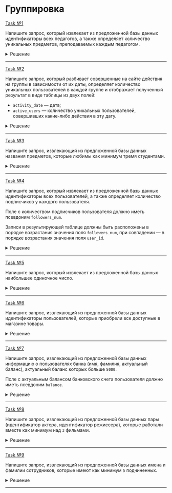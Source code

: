 # Группировка

[Task №1](https://stepik.org/lesson/1072297/step/1?unit=1082121)

Напишите запрос, который извлекает из предложенной базы данных идентификаторы всех педагогов, а также определяет количество уникальных предметов, преподаваемых каждым педагогом.

<details>
  <summary>Решение</summary>

  ```sql
  SELECT id AS teacher_id, COUNT(DISTINCT subject_id) AS subjects_num
  FROM Teachers
  GROUP BY id;
  ```

</details>

---

[Task №2](https://stepik.org/lesson/1072297/step/2?unit=1082121)

Напишите запрос, который разбивает совершенные на сайте действия на группы в зависимости от их даты, определяет количество уникальных пользователей в каждой группе и отображает полученный результат в виде таблицы из двух полей:

* `activity_date` — дата;
* `active_users` — количество уникальных пользователей, совершивших какие-либо действия в эту дату.

<details>
  <summary>Решение</summary>

  ```sql
  SELECT activity_date, COUNT(DISTINCT user_id) AS active_users
  FROM Activity
  GROUP BY activity_date;
  ```

</details>

---

[Task №3](https://stepik.org/lesson/1072297/step/3?unit=1082121)

Напишите запрос, извлекающий из предложенной базы данных названия предметов, которые любимы как минимум тремя студентами.

<details>
  <summary>Решение</summary>

  ```sql
  SELECT class
  FROM Classes
  GROUP BY class
  HAVING COUNT(student_id) >= 3;
  ```

</details>

---

[Task №4](https://stepik.org/lesson/1072297/step/4?unit=1082121)

Напишите запрос, который извлекает из предложенной базы данных идентификаторы всех пользователей, а также определяет количество подписчиков у каждого пользователя.

Поле с количеством подписчиков пользователя должно иметь псевдоним `followers_num`.

Записи в результирующей таблице должны быть расположены в порядке возрастания значения поля `followers_num`, при совпадении — в порядке возрастания значения поля `user_id`.

<details>
  <summary>Решение</summary>

  ```sql
  SELECT user_id, COUNT(*) AS followers_num
  FROM Followers
  GROUP BY user_id
  ORDER BY followers_num, user_id;
  ```

</details>

---

[Task №5](https://stepik.org/lesson/1072297/step/5?unit=1082121)

Напишите запрос, который извлекает из предложенной базы данных наибольшее одиночное число.

<details>
  <summary>Решение</summary>

  ```sql
  SELECT num
  FROM Numbers
  GROUP BY num
  HAVING COUNT(*) = 1
  ORDER BY num DESC
  LIMIT 1;
  ```

</details>

---

[Task №6](https://stepik.org/lesson/1072297/step/6?unit=1082121)

Напишите запрос, извлекающий из предложенной базы данных идентификаторы пользователей, которые приобрели все доступные в магазине товары.

<details>
  <summary>Решение</summary>

  ```sql
  SELECT customer_id
  FROM Sales
  INNER JOIN Products ON Products.id = product_id 
  GROUP BY customer_id
  HAVING COUNT(DISTINCT product_id) = MAX(Products.id)
  ```

</details>

---

[Task №7](https://stepik.org/lesson/1072297/step/7?unit=1082121)

Напишите запрос, извлекающий из предложенной базы данных информацию о пользователях банка (имя, фамилия, актуальный баланс), актуальный баланс которых больше `5000`.

Поле с актуальным балансом банковского счета пользователя должно иметь псевдоним `balance`.

<details>
  <summary>Решение</summary>

  ```sql
  SELECT name, surname, SUM(amount) AS balance 
  FROM Transactions
  INNER JOIN Users ON Transactions.account = Users.account
  GROUP BY Transactions.account
  HAVING balance > 5000;
  ```

</details>

---

[Task №8](https://stepik.org/lesson/1072297/step/8?unit=1082121)

Напишите запрос, извлекающий из предложенной базы данных пары (идентификатор актера, идентификатор режиссера), которые работали вместе как минимум над `3` фильмами.

<details>
  <summary>Решение</summary>

  ```sql
  SELECT actor_id, director_id 
  FROM ActorsDirectors
  GROUP BY actor_id, director_id
  HAVING COUNT(*) >= 3;
  ```

</details>

---

[Task №9](https://stepik.org/lesson/1072297/step/9?unit=1082121)

Напишите запрос, извлекающий из предложенной базы данных имена и фамилии сотрудников, которые имеют как минимум `5` подчиненных.

<details>
  <summary>Решение</summary>

  ```sql
  SELECT E2.name, E2.surname
  FROM Employees E1
  LEFT JOIN Employees E2 ON E1.manager_id = E2.id
  GROUP BY E1.manager_id
  HAVING COUNT(*) >= 5;
  ```

</details>

---

